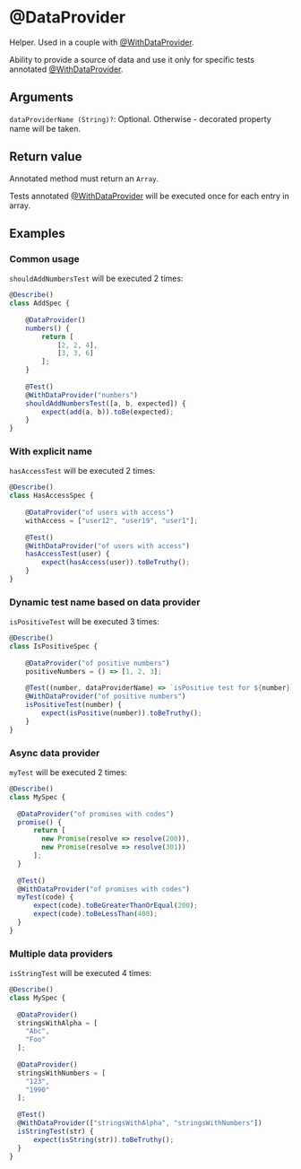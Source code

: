 # @DataProvider

Helper. Used in a couple with [@WithDataProvider](https://github.com/vitalishapovalov/jest-decorated/blob/master/docs/WithDataProvider.md).

Ability to provide a source of data and use it only for specific tests annotated [@WithDataProvider](https://github.com/vitalishapovalov/jest-decorated/blob/master/docs/WithDataProvider.md).

## Arguments

`dataProviderName (String)?`: Optional. Otherwise - decorated property name will be taken.

## Return value

Annotated method must return an `Array`.

Tests annotated [@WithDataProvider](https://github.com/vitalishapovalov/jest-decorated/blob/master/docs/WithDataProvider.md) will be executed once for each entry in array.

## Examples

### Common usage

`shouldAddNumbersTest` will be executed 2 times:

```typescript
@Describe()
class AddSpec {
    
    @DataProvider()
    numbers() {
        return [
            [2, 2, 4],
            [3, 3, 6]
        ];
    }
    
    @Test()
    @WithDataProvider("numbers")
    shouldAddNumbersTest([a, b, expected]) {
        expect(add(a, b)).toBe(expected);
    }
}
```

### With explicit name

`hasAccessTest` will be executed 2 times:

```typescript
@Describe()
class HasAccessSpec {
    
    @DataProvider("of users with access")
    withAccess = ["user12", "user19", "user1"];
    
    @Test()
    @WithDataProvider("of users with access")
    hasAccessTest(user) {
        expect(hasAccess(user)).toBeTruthy();
    }
}
```

### Dynamic test name based on data provider

`isPositiveTest` will be executed 3 times:

```typescript
@Describe()
class IsPositiveSpec {
    
    @DataProvider("of positive numbers")
    positiveNumbers = () => [1, 2, 3];
    
    @Test((number, dataProviderName) => `isPositive test for ${number}`)
    @WithDataProvider("of positive numbers")
    isPositiveTest(number) {
        expect(isPositive(number)).toBeTruthy();
    }
}
```

### Async data provider

`myTest` will be executed 2 times:

```typescript
@Describe()
class MySpec {
    
  @DataProvider("of promises with codes")
  promise() {
      return [
        new Promise(resolve => resolve(200)),
        new Promise(resolve => resolve(301))
      ];
  }
  
  @Test()
  @WithDataProvider("of promises with codes")
  myTest(code) {
      expect(code).toBeGreaterThanOrEqual(200);
      expect(code).toBeLessThan(400);
  }
}
```

### Multiple data providers

`isStringTest` will be executed 4 times:

```typescript
@Describe()
class MySpec {
    
  @DataProvider()
  stringsWithAlpha = [
    "Abc",
    "Foo"  
  ];
  
  @DataProvider()
  stringsWithNumbers = [
    "123",
    "1990"  
  ];
  
  @Test()
  @WithDataProvider(["stringsWithAlpha", "stringsWithNumbers"])
  isStringTest(str) {
      expect(isString(str)).toBeTruthy();
  }
}
```

